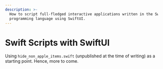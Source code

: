 ```yaml
---
description: >-
  How to script full-fledged interactive applications written in the Swift
  programming language using SwiftUI.
---
```


# Swift Scripts with SwiftUI

Using `hide_non_apple_items.swift` (unpublished at the time of writing) as a starting point. Hence, more to come.
